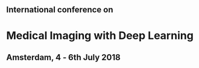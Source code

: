<h2 class="centered topmost">International conference on</h2>
<h1 class="centered">Medical Imaging with Deep Learning</h1>
<h2 class="centered">Amsterdam, 4 ‑ 6th July 2018</h2>

